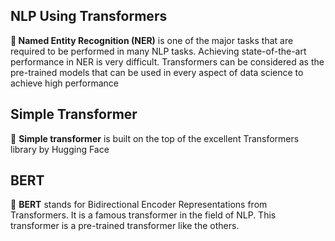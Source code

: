 ## **NLP Using Transformers**

**📑 Named Entity Recognition (NER)** is one of the major tasks that are required to be performed in many NLP tasks. Achieving state-of-the-art performance in NER is very difficult. Transformers can be considered as the pre-trained models that can be used in every aspect of data science to achieve high performance

## Simple Transformer
📑 **Simple transformer** is built on the top of the excellent Transformers library by Hugging Face

## BERT
📑 **BERT** stands for Bidirectional Encoder Representations from Transformers. It is a famous transformer in the field of NLP. This transformer is a pre-trained transformer like the others.
